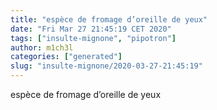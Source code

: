 ```yaml
---
title: "espèce de fromage d’oreille de yeux"
date: "Fri Mar 27 21:45:19 CET 2020"
tags: ["insulte-mignone", "pipotron"]
author: m1ch3l
categories: ["generated"]
slug: "insulte-mignone/2020-03-27-21:45:19"
---
```


espèce de fromage d’oreille de yeux
